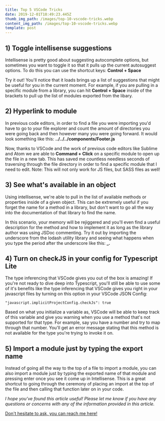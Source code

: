 ```yaml
---
title: Top 5 VSCode Tricks
date: 2019-12-01T18:49:23.445Z
thumb_img_path: /images/top-10-vscode-tricks.webp
content_img_path: /images/top-10-vscode-tricks.webp
template: post
---
```

## 1) Toggle intellisense suggestions

Intellisense is pretty good about suggesting autocomplete options, but sometimes you want to toggle it so that it pulls up the current autosuggest options. To do this you can use the shortcut keys: **Control + Space**

Try it out! You'll notice that it loads brings up a list of suggestions that might be useful for you in the current moment. For example, if you are pulling in a specific module from a library, you can hit **Control + Space** inside of the brackets to pull up the list of modules exported from the libary.

## 2) Hyperlink to module

In previous code editors, in order to find a file you were importing you'd have to go to your file explorer and count the amount of directories you were going back and then however many you were going forward. It would look something like this: **../../../components/Footer.js**

Now, thanks to VSCode and the work of previous code editors like Sublime and Atom we are able to **Command + Click** on a specific module to open up the file in a new tab. This has saved me countless needless seconds of traversing through the file directory in order to find a specific module that I need to edit. Note: This will not only work for JS files, but SASS files as well!

## 3) See what's available in an object

Using intellisense, we're able to pull in the list of available methods or properties inside of a given object. This can be extremely useful if you forget the name for a method in a library, but don't want to go all the way into the documentation of that library to find the name.

In this scenario, your memory will be rejiggered and you'll even find a useful description for the method and how to implement it as long as the library author was using JSDoc commenting. Try it out by importing the underscore from the lodash utility library and seeing what happens when you type the period after the underscore like this: **_.**

## 4) Turn on checkJS in your config for Typescript Lite

The type inferencing that VSCode gives you out of the box is amazing! If you're not ready to dive deep into Typescript, you'll still be able to use some of it's benefits like the type inferencing that VSCode gives you right in your javascript files by turning on this option in your VSCode JSON Config:

```
"javascript.implicitProjectConfig.checkJs": true
```

Based on what you initialize a variable as, VSCode will be able to keep track of this variable and give you warning when you use a method that's not supported for that type. For example, say you have a number and try to map through that number. You'll get an error message stating that this method is not available for the type you're trying to invoke it on.

## 5) Import a module just by typing the export name

Instead of going all the way to the top of a file to import a module, you can also import a module just by typing the exported name of that module and pressing enter once you see it come up in Intellisense. This is a great shortcut to going through the ceremony of placing an import at the top of the file and then calling that function later on in your code.

_I hope you've found this article useful! Please let me know if you have any questions or concerns with any of the information provided in this article._

[Don't hesitate to ask, you can reach me here!](https://geoffcodes.com/contact/)
